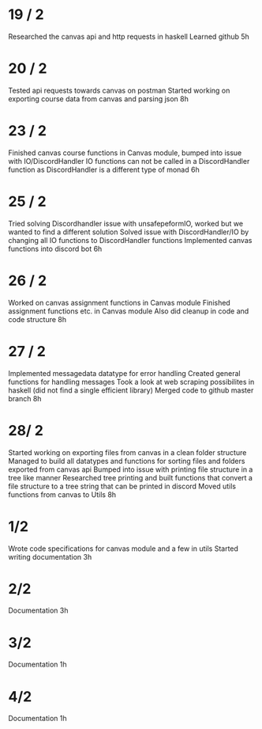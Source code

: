 # 19 / 2 
Researched the canvas api and http requests in haskell
Learned github
5h

# 20 / 2
Tested api requests towards canvas on postman 
Started working on exporting course data from canvas and parsing json
8h

# 23 / 2
Finished canvas course functions in Canvas module, bumped into issue with IO/DiscordHandler
IO functions can not be called in a DiscordHandler function as DiscordHandler is a different type of monad
6h

# 25 / 2
Tried solving Discordhandler issue with unsafepeformIO, worked but we wanted to find a different solution
Solved issue with DiscordHandler/IO by changing all IO functions to DiscordHandler functions
Implemented canvas functions into discord bot
6h

# 26 / 2
Worked on canvas assignment functions in Canvas module
Finished assignment functions etc. in Canvas module
Also did cleanup in code and code structure
8h

# 27 / 2
Implemented messagedata datatype for error handling
Created general functions for handling messages
Took a look at web scraping possibilites in haskell (did not find a single efficient library)
Merged code to github master branch
8h

# 28/ 2
Started working on exporting files from canvas in a clean folder structure
Managed to build all datatypes and functions for sorting files and folders exported from canvas api
Bumped into issue with printing file structure in a tree like manner
Researched tree printing and built functions that convert a file structure to a tree string that can be printed in discord
Moved utils functions from canvas to Utils
8h

# 1/2
Wrote code specifications for canvas module and a few in utils
Started writing documentation
3h

# 2/2
Documentation
3h

# 3/2
Documentation
1h

# 4/2
Documentation
1h

